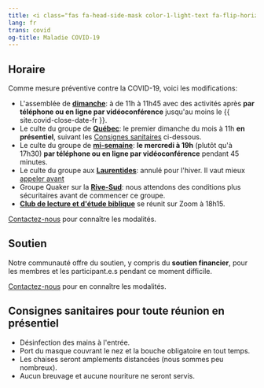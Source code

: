 ```yaml
---
title: <i class="fas fa-head-side-mask color-1-light-text fa-flip-horizontal"></i> Maladie COVID-19
lang: fr
trans: covid
og-title: Maladie COVID-19
---
```

## Horaire
Comme mesure préventive contre la COVID-19, voici les modifications:
* L'assemblée de [**dimanche**](/coordonnées): à de 11h à 11h45 avec des activités après **par téléphone ou en ligne par vidéoconférence** jusqu'au moins le {{ site.covid-close-date-fr }}.
* Le culte du groupe de [**Québec**](/québec): le premier dimanche du mois à 11h **en présentiel**, suivant les [Consignes sanitaires](#consignes) ci-dessous.
* Le culte du groupe de [**mi-semaine**](/mi-semaine): **le mercredi à 19h** (plutôt qu'à 17h30) **par téléphone ou en ligne par vidéoconférence** pendant 45 minutes.
* Le culte du groupe aux [**Laurentides**](/laurentides): annulé pour l'hiver. Il vaut mieux [appeler avant](/laurentides#contact)
* Groupe Quaker sur la [**Rive-Sud**](/rive-sud): nous attendons des conditions plus sécuritaires avant de commencer ce groupe.
* [**Club de lecture et d'étude biblique**](/nouveau/lecture_bible.html) se réunit sur Zoom à 18h15.

[Contactez-nous](/contact-fr.html) pour connaître les modalités.

## Soutien
Notre communauté offre du soutien, y compris du **soutien financier**, pour les membres et les participant.e.s pendant ce moment difficile.

[Contactez-nous](/contact-fr.html) pour en connaître les modalités.

## Consignes sanitaires pour toute réunion en présentiel <span class="stanchor"><a name="consignes"></a></span>
* Désinfection des mains à l'entrée.
* Port du masque couvrant le nez et la bouche obligatoire en tout temps.
* Les chaises seront amplements distancées (nous sommes peu nombreux).
* Aucun breuvage et aucune nouriture ne seront servis.
